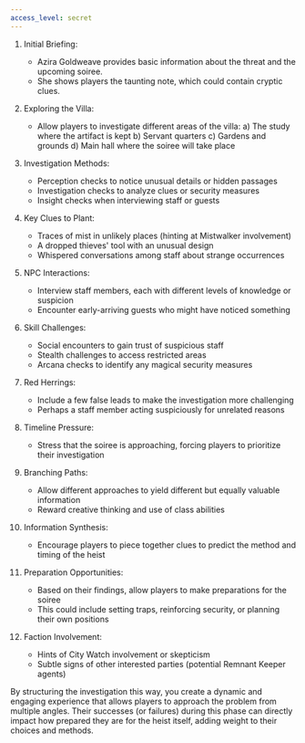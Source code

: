```yaml
---
access_level: secret
---
```


1. Initial Briefing:
   - Azira Goldweave provides basic information about the threat and the upcoming soiree.
   - She shows players the taunting note, which could contain cryptic clues.

2. Exploring the Villa:
   - Allow players to investigate different areas of the villa:
     a) The study where the artifact is kept
     b) Servant quarters
     c) Gardens and grounds
     d) Main hall where the soiree will take place

3. Investigation Methods:
   - Perception checks to notice unusual details or hidden passages
   - Investigation checks to analyze clues or security measures
   - Insight checks when interviewing staff or guests

4. Key Clues to Plant:
   - Traces of mist in unlikely places (hinting at Mistwalker involvement)
   - A dropped thieves' tool with an unusual design
   - Whispered conversations among staff about strange occurrences

5. NPC Interactions:
   - Interview staff members, each with different levels of knowledge or suspicion
   - Encounter early-arriving guests who might have noticed something

6. Skill Challenges:
   - Social encounters to gain trust of suspicious staff
   - Stealth challenges to access restricted areas
   - Arcana checks to identify any magical security measures

7. Red Herrings:
   - Include a few false leads to make the investigation more challenging
   - Perhaps a staff member acting suspiciously for unrelated reasons

8. Timeline Pressure:
   - Stress that the soiree is approaching, forcing players to prioritize their investigation

9. Branching Paths:
   - Allow different approaches to yield different but equally valuable information
   - Reward creative thinking and use of class abilities

10. Information Synthesis:
    - Encourage players to piece together clues to predict the method and timing of the heist

11. Preparation Opportunities:
    - Based on their findings, allow players to make preparations for the soiree
    - This could include setting traps, reinforcing security, or planning their own positions

12. Faction Involvement:
    - Hints of City Watch involvement or skepticism
    - Subtle signs of other interested parties (potential Remnant Keeper agents)

By structuring the investigation this way, you create a dynamic and engaging experience that allows players to approach the problem from multiple angles. Their successes (or failures) during this phase can directly impact how prepared they are for the heist itself, adding weight to their choices and methods.